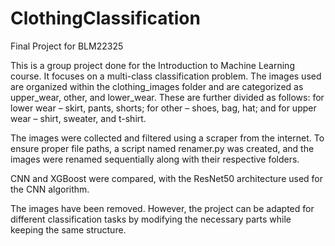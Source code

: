 # ClothingClassification
 Final Project for BLM22325

 This is a group project done for the Introduction to Machine Learning course. It focuses on a multi-class classification problem. The images used are organized within the clothing_images folder and are categorized as upper_wear, other, and lower_wear. These are further divided as follows: for lower wear – skirt, pants, shorts; for other – shoes, bag, hat; and for upper wear – shirt, sweater, and t-shirt.

 The images were collected and filtered using a scraper from the internet. To ensure proper file paths, a script named renamer.py was created, and the images were renamed sequentially along with their respective folders.

 CNN and XGBoost were compared, with the ResNet50 architecture used for the CNN algorithm.

 The images have been removed. However, the project can be adapted for different classification tasks by modifying the necessary parts while keeping the same structure.